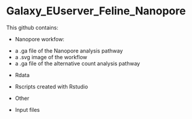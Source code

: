 # Galaxy_EUserver_Feline_Nanopore
This github contains:
* Nanopore workfow: 
- a .ga file of the Nanopore analysis pathway
- a .svg image of the workflow 
- a .ga file of the alternative count analysis pathway

* Rdata 
- Rscripts created with Rstudio 

* Other
- Input files 

